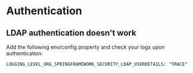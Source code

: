 # Authentication

## LDAP authentication doesn't work

Add the following env/config property and check your logs upon authentication:

```
LOGGING_LEVEL_ORG_SPRINGFRAMEWORK_SECURITY_LDAP_USERDETAILS: "TRACE"
```
